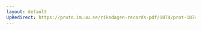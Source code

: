 ```yaml
---
layout: default
UpRedirect: https://pruto.im.uu.se/riksdagen-records-pdf/1874/prot-1874--ak--204/prot-1874--ak--204_004.pdf
---
```

